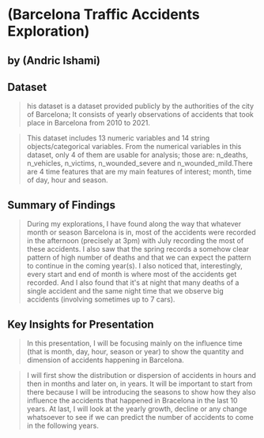 # (Barcelona Traffic Accidents Exploration)
## by (Andric Ishami)


## Dataset
>his dataset is a dataset provided publicly by the authorities of the city of Barcelona; It consists of yearly observations of accidents that took place in Barcelona from 2010 to 2021.

> This dataset includes 13 numeric variables and 14 string objects/categorical variables. From the numerical variables in this dataset, only 4 of them are usable for analysis; those are: n_deaths, n_vehicles, n_victims, n_wounded_severe and n_wounded_mild.There are 4 time features that are my main features of interest; month, time of day, hour and season.

## Summary of Findings
> During my explorations, I have found along the way that whatever month or season Barcelona is in, most of the accidents were recorded in the afternoon (precisely at 3pm) with July recording the most of these accidents. I also saw that the spring records a somehow clear pattern of high number of deaths and that we can expect the pattern to continue in the coming year(s). I also noticed that, interestingly, every start and end of month is where most of the accidents get recorded. And I also found that it's at night that many deaths of a single accident and the same night time that we observe big accidents (involving sometimes up to 7 cars). 



## Key Insights for Presentation

> In this presentation, I will be focusing mainly on the influence time (that is month, day, hour, season or year) to show the quantity and dimension of accidents happening in Barcelona.

> I will first show the distribution or dispersion of accidents in hours and then in months and later on, in years. It will be important to start from there because I will be introducing the seasons to show how they also influence the accidents that happened in Bracelona in the last 10 years. At last, I will look at the yearly growth, decline or any change whatsoever to see if we can predict the number of accidents to come in the following years.